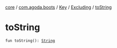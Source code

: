 [core](../../../index.md) / [com.agoda.boots](../../index.md) / [Key](../index.md) / [Excluding](index.md) / [toString](./to-string.md)

# toString

`fun toString(): `[`String`](https://kotlinlang.org/api/latest/jvm/stdlib/kotlin/-string/index.html)